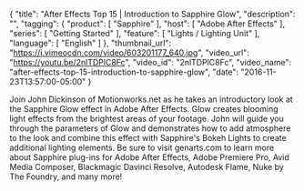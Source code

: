 {
  "title": "After Effects Top 15 | Introduction to Sapphire Glow",
  "description": "",
  "tagging": {
    "product": [
      "Sapphire"
    ],
    "host": [
      "Adobe After Effects"
    ],
    "series": [
      "Getting Started"
    ],
    "feature": [
      "Lights / Lighting Unit"
    ],
    "language": [
      "English"
    ]
  },
  "thumbnail_url": "https://i.vimeocdn.com/video/603201177_640.jpg",
  "video_url": "https://youtu.be/2nlTDPlC8Fc",
  "video_id": "2nlTDPlC8Fc",
  "video_name": "after-effects-top-15-introduction-to-sapphire-glow",
  "date": "2016-11-23T13:57:00-05:00"
}

Join John Dickinson of Motionworks.net as he takes an introductory look at the
Sapphire Glow effect in Adobe After Effects. Glow creates blooming light
effects from the brightest areas of your footage. John will guide you through
the parameters of Glow and demonstrates how to add atmosphere to the look and
combine this effect with Sapphire's Bokeh Lights to create additional lighting
elements. Be sure to visit genarts.com to learn more about Sapphire plug-ins
for Adobe After Effects, Adobe Premiere Pro, Avid Media Composer, Blackmagic
Davinci Resolve, Autodesk Flame, Nuke by The Foundry, and many more!
